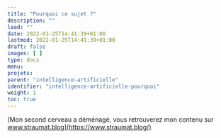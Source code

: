 ```yaml
---
title: "Pourquoi ce sujet ?"
description: ""
lead: ""
date: 2022-01-25T14:41:39+01:00
lastmod: 2022-01-25T14:41:39+01:00
draft: false
images: [ ]
type: docs
menu:
projets:
parent: "intelligence-artificielle"
identifier: "intelligence-artificielle-pourquoi"
weight: 1
toc: true
---
```


[Mon second cerveau a déménagé, vous retrouverez mon contenu sur www.straumat.blog](https://www.straumat.blog/)